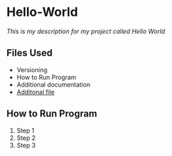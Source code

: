 # **Hello-World**
*This is my description for my project called Hello World*

## **Files Used**
- Versioning
- How to Run Program
- Additional documentation
- [Additonal file](https://www.kaggle.com/code/scratchpad/notebook3bf183bbc3/edit)


## **How to Run Program**
1. Step 1
2. Step 2
3. Step 3

